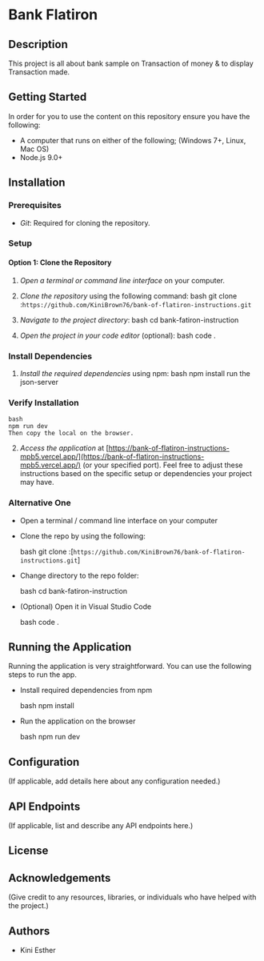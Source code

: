 # Bank Flatiron

## Description
This project is all about bank sample on Transaction of money & to display Transaction made.

## Getting Started
In order for you to use the content on this repository ensure you have the following:

- A computer that runs on either of the following; (Windows 7+, Linux, Mac OS)
- Node.js 9.0+

## Installation

### Prerequisites
- *Git*: Required for cloning the repository.

### Setup

#### Option 1: Clone the Repository
1. *Open a terminal or command line interface* on your computer.
2. *Clone the repository* using the following command:
    bash
    git clone :`https://github.com/KiniBrown76/bank-of-flatiron-instructions.git`
    
3. *Navigate to the project directory*:
    bash
    cd bank-fatiron-instruction
    
4. *Open the project in your code editor* (optional):
    bash
    code .

### Install Dependencies
1. *Install the required dependencies* using npm:
    bash
    npm install
    run the json-server

### Verify Installation
    bash
    npm run dev
    Then copy the local on the browser.
    
2. *Access the application* at [https://bank-of-flatiron-instructions-mpb5.vercel.app/](https://bank-of-flatiron-instructions-mpb5.vercel.app/) (or your specified port).
Feel free to adjust these instructions based on the specific setup or dependencies your project may have.

### Alternative One

- Open a terminal / command line interface on your computer
- Clone the repo by using the following:

    bash
    git clone :[`https://github.com/KiniBrown76/bank-of-flatiron-instructions.git`]
    
- Change directory to the repo folder:

    bash
    cd bank-fatiron-instruction
    

- (Optional) Open it in Visual Studio Code

    bash
    code .

## Running the Application

Running the application is very straightforward. You can use the following steps to run the app.

- Install required dependencies from npm

    bash
    npm install

- Run the application on the browser

    bash
    npm run dev

## Configuration
(If applicable, add details here about any configuration needed.)

## API Endpoints
(If applicable, list and describe any API endpoints here.)

## License
## Acknowledgements
(Give credit to any resources, libraries, or individuals who have helped with the project.)
## Authors
- Kini Esther
